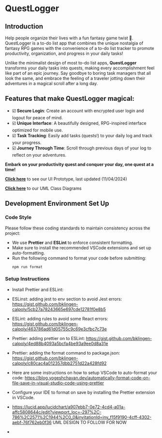 # QuestLogger
## Introduction
Help people organize their lives with a fun fantasy game twist 🌟. QuestLogger is a to-do list app that combines the unique nostalgia of fantasy RPG games with the convenience of a to-do list tracker to promote productivity, organization, and progress in your daily tasks! 

Unlike the minimalist design of most to-do list apps, **QuestLogger** transforms your daily tasks into quests, making every accomplishment feel like part of an epic journey. Say goodbye to boring task managers that all look the same, and embrace the feeling of a traveler jotting down their adventures in a magical scroll after a long day.

## Features that make QuestLogger magical:
- ☑️ **Secure Login**: Create an account with encrypted user login and logout for peace of mind.  
- ☑️ **Unique Interface**: A beautifully designed, RPG-inspired interface optimized for mobile use.  
- ☑️ **Task Tracking**: Easily add tasks (quests!) to your daily log and track your progress.  
- ☑️ **Journey Through Time**: Scroll through previous days of your log to reflect on your adventures.  

**Embark on your productivity quest and conquer your day, one quest at a time!**

**[Click here](https://www.figma.com/proto/pLOeuJosEQzmTugGTaWfRu/TA-2%3A-Storyboard?node-id=90-4&t=kRTwjutYyFHnk6BK-1)** to see our UI Prototype, last updated (11/04/2024)

**[Click here](https://github.com/ssotoale/event-app/blob/main/wikipage.md)** to our UML Class Diagrams

## Development Environment Set Up

### Code Style

Please follow these coding standards to maintain consistency across the project:
- We use **Prettier** and **ESLint** to enforce consistent formatting.
- Make sure to install the recommended VSCode extensions and set up auto-formatting.
- Run the following command to format your code before submitting:
  ```
  npm run format
  ```

### Setup Instructions
- Install Prettier and ESLint:
- ESLinst: adding jest to env section to avoid Jest errors:  https://gist.github.com/bklingen-calpoly/5cb27a78243665e697cde12781f0e8b5
- ESLint: adding rules to avoid some React errors:  https://gist.github.com/bklingen-calpoly/463786ad61d05755c9c69e3cfbc7c73e
- Prettier: adding prettier on to ESLint: https://gist.github.com/bklingen-calpoly/4ed88b4093a5bcfa4be93a9ee0d8a31e
- Prettier: adding the format command to package.json: https://gist.github.com/bklingen-calpoly/c80cac4a012357dbb2751d22a428fd92
- Here are some instructions on how to setup VSCode to auto-format your code:  https://blog.yogeshchavan.dev/automatically-format-code-on-file-save-in-visual-studio-code-using-prettier
- Configure your IDE to format on save by installing the Prettier extension in VSCode.

- https://lucid.app/lucidchart/a907ebb7-0e72-4cd4-a01a-affc5808644c/edit?viewport_loc=-297%2C-786%2C2571%2C1944%2C0_0&invitationId=inv_f15f9190-4cff-4302-aebf-76f762eb0f36 UML DESIGN TO FOLLOW FOR NOW
- 
